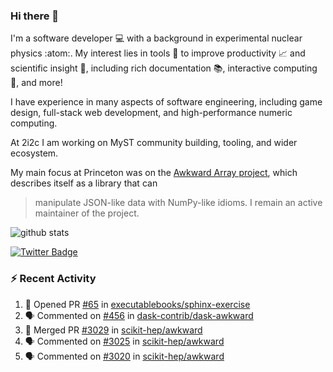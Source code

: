 ### Hi there 👋 

I'm a software developer 💻 with a background in experimental nuclear physics :atom:. My interest lies in tools :wrench: to improve productivity :chart_with_upwards_trend: and scientific insight :telescope:, including rich documentation 📚, interactive computing 🧮, and more! 

I have experience in many aspects of software engineering, including game design, full-stack web development, and high-performance numeric computing. 

At 2i2c I am working on MyST community building, tooling, and wider ecosystem. 

My main focus at Princeton was on the [Awkward Array project](awkward-array.org/), which describes itself as a library that can 
> manipulate JSON-like data with NumPy-like idioms. I remain an active maintainer of the project. 

![github stats](https://github-readme-stats.vercel.app/api?username=agoose77&show_icons=true&hide_rank=true&hide_title=true&bg_color=30,e76445,904e95&text_color=efe3ec&icon_color=efe3ec)
<!--
**agoose77/agoose77** is a ✨ _special_ ✨ repository because its `README.md` (this file) appears on your GitHub profile.

Here are some ideas to get you started:

- 🔭 I’m currently working on ...
- 🌱 I’m currently learning ...
- 👯 I’m looking to collaborate on ...
- 🤔 I’m looking for help with ...
- 💬 Ask me about ...
- 📫 How to reach me: ...
- 😄 Pronouns: ...
- ⚡ Fun fact: ...
-->

[![Twitter Badge](https://img.shields.io/twitter/follow/agoose77?style=flat-square&logo=Twitter&logoColor=white&color=cornflowerblue)](https://twitter.com/agoose77)

### :zap: Recent Activity

<!--START_SECTION:activity-->
1. 💪 Opened PR [#65](https://github.com/executablebooks/sphinx-exercise/pull/65) in [executablebooks/sphinx-exercise](https://github.com/executablebooks/sphinx-exercise)
2. 🗣 Commented on [#456](https://github.com/dask-contrib/dask-awkward/issues/456#issuecomment-1959150823) in [dask-contrib/dask-awkward](https://github.com/dask-contrib/dask-awkward)
3. 🎉 Merged PR [#3029](https://github.com/scikit-hep/awkward/pull/3029) in [scikit-hep/awkward](https://github.com/scikit-hep/awkward)
4. 🗣 Commented on [#3025](https://github.com/scikit-hep/awkward/pull/3025#issuecomment-1959147236) in [scikit-hep/awkward](https://github.com/scikit-hep/awkward)
5. 🗣 Commented on [#3020](https://github.com/scikit-hep/awkward/pull/3020#issuecomment-1959144895) in [scikit-hep/awkward](https://github.com/scikit-hep/awkward)
<!--END_SECTION:activity-->
